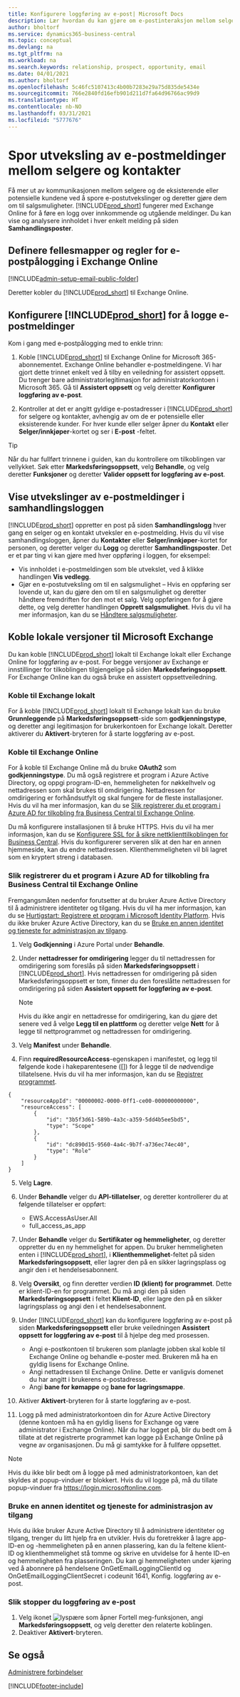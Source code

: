 ```yaml
---
title: Konfigurere loggføring av e-post| Microsoft Docs
description: Lær hvordan du kan gjøre om e-postinteraksjon mellom selgere og kunder til reelle salgsmuligheter.
author: bholtorf
ms.service: dynamics365-business-central
ms.topic: conceptual
ms.devlang: na
ms.tgt_pltfrm: na
ms.workload: na
ms.search.keywords: relationship, prospect, opportunity, email
ms.date: 04/01/2021
ms.author: bholtorf
ms.openlocfilehash: 5c46fc5107413c4b00b7283e29a75d835de5434e
ms.sourcegitcommit: 766e2840fd16efb901d211d7fa64d96766ac99d9
ms.translationtype: HT
ms.contentlocale: nb-NO
ms.lasthandoff: 03/31/2021
ms.locfileid: "5777676"
---
```

# <a name="track-email-message-exchanges-between-salespeople-and-contacts"></a>Spor utveksling av e-postmeldinger mellom selgere og kontakter

Få mer ut av kommunikasjonen mellom selgere og de eksisterende eller potensielle kundene ved å spore e-postutvekslinger og deretter gjøre dem om til salgsmuligheter. [!INCLUDE[prod_short](includes/prod_short.md)] fungerer med Exchange Online for å føre en logg over innkommende og utgående meldinger. Du kan vise og analysere innholdet i hver enkelt melding på siden **Samhandlingsposter**.

## <a name="set-up-public-folders-and-rules-for-email-logging-in-exchange-online"></a>Definere fellesmapper og regler for e-postpålogging i Exchange Online

[!INCLUDE[admin-setup-email-public-folder](includes/admin-setup-email-public-folder.md)]

Deretter kobler du [!INCLUDE[prod_short](includes/prod_short.md)] til Exchange Online.

## <a name="setting-up-prod_short-to-log-email-messages"></a>Konfigurere [!INCLUDE[prod_short](includes/prod_short.md)] for å logge e-postmeldinger

Kom i gang med e-postpålogging med to enkle trinn:

1. Koble [!INCLUDE[prod_short](includes/prod_short.md)] til Exchange Online for Microsoft 365-abonnementet. Exchange Online behandler e-postmeldingene. Vi har gjort dette trinnet enkelt ved å tilby en veiledning for assistert oppsett. Du trenger bare administratorlegitimasjon for administratorkontoen i Microsoft 365. Gå til **Assistert oppsett** og velg deretter **Konfigurer loggføring av e-post**.  

2. Kontroller at det er angitt gyldige e-postadresser i [!INCLUDE[prod_short](includes/prod_short.md)] for selgere og kontakter, avhengig av om de er potensielle eller eksisterende kunder. For hver kunde eller selger åpner du **Kontakt** eller **Selger/innkjøper**-kortet og ser i **E-post** -feltet.

> [!Tip]
> Når du har fullført trinnene i guiden, kan du kontrollere om tilkoblingen var vellykket. Søk etter **Markedsføringsoppsett**, velg **Behandle**, og velg deretter **Funksjoner** og deretter **Valider oppsett for loggføring av e-post**.

## <a name="viewing-email-message-exchanges-in-the-interaction-log"></a>Vise utvekslinger av e-postmeldinger i samhandlingsloggen
[!INCLUDE[prod_short](includes/prod_short.md)] oppretter en post på siden **Samhandlingslogg** hver gang en selger og en kontakt utveksler en e-postmelding. Hvis du vil vise samhandlingsloggen, åpner du **Kontakter** eller **Selger/innkjøper**-kortet for personen, og deretter velger du **Logg** og deretter **Samhandlingsposter**. Det er et par ting vi kan gjøre med hver oppføring i loggen, for eksempel:

- Vis innholdet i e-postmeldingen som ble utvekslet, ved å klikke handlingen **Vis vedlegg**.
- Gjør en e-postutveksling om til en salgsmulighet – Hvis en oppføring ser lovende ut, kan du gjøre den om til en salgsmulighet og deretter håndtere fremdriften for den mot et salg. Velg oppføringen for å gjøre dette, og velg deretter handlingen **Opprett salgsmulighet**. Hvis du vil ha mer informasjon, kan du se [Håndtere salgsmuligheter](marketing-manage-sales-opportunities.md).

## <a name="connecting-on-premises-versions-to-microsoft-exchange"></a>Koble lokale versjoner til Microsoft Exchange
Du kan koble [!INCLUDE[prod_short](includes/prod_short.md)] lokalt til Exchange lokalt eller Exchange Online for loggføring av e-post. For begge versjoner av Exchange er innstillinger for tilkoblingen tilgjengelige på siden **Markedsføringsoppsett**. For Exchange Online kan du også bruke en assistert oppsettveiledning. 

### <a name="connecting-to-exchange-on-premises"></a>Koble til Exchange lokalt
For å koble [!INCLUDE[prod_short](includes/prod_short.md)] lokalt til Exchange lokalt kan du bruke **Grunnleggende** på **Markedsføringsoppsett**-side som **godkjenningstype**, og deretter angi legitimasjon for brukerkontoen for Exchange lokalt. Deretter aktiverer du **Aktivert**-bryteren for å starte loggføring av e-post. 

### <a name="connecting-to-exchange-online"></a>Koble til Exchange Online
For å koble til Exchange Online må du bruke **OAuth2** som **godkjenningstype**. Du må også registrere et program i Azure Active Directory, og oppgi program-ID-en, hemmeligheten for nøkkelhvelv og nettadressen som skal brukes til omdirigering. Nettadressen for omdirigering er forhåndsutfylt og skal fungere for de fleste installasjoner. Hvis du vil ha mer informasjon, kan du se [Slik registrerer du et program i Azure AD for tilkobling fra Business Central til Exchange Online](marketing-set-up-email-logging.md#to-register-an-application-in-azure-ad-for-connecting-from-business-central-to-exchange-online). 

Du må konfigurere installasjonen til å bruke HTTPS. Hvis du vil ha mer informasjon, kan du se [Konfigurere SSL for å sikre nettklienttilkoblingen for Business Central](/dynamics365/business-central/dev-itpro/deployment/configure-ssl-web-client-connection). Hvis du konfigurerer serveren slik at den har en annen hjemmeside, kan du endre nettadressen. Klienthemmeligheten vil bli lagret som en kryptert streng i databasen.

### <a name="to-register-an-application-in-azure-ad-for-connecting-from-business-central-to-exchange-online"></a>Slik registrerer du et program i Azure AD for tilkobling fra Business Central til Exchange Online
Fremgangsmåten nedenfor forutsetter at du bruker Azure Active Directory til å administrere identiteter og tilgang. Hvis du vil ha mer informasjon, kan du se [Hurtigstart: Registrere et program i Microsoft Identity Platform](/azure/active-directory/develop/quickstart-register-app). Hvis du ikke bruker Azure Active Directory, kan du se [Bruke en annen identitet og tjeneste for administrasjon av tilgang](marketing-set-up-email-logging.md#using-another-identity-and-access-management-service). 

1. Velg **Godkjenning** i Azure Portal under **Behandle**.
2. Under **nettadresser for omdirigering** legger du til nettadressen for omdirigering som foreslås på siden **Markedsføringsoppsett** i [!INCLUDE[prod_short](includes/prod_short.md)]. Hvis nettadressen for omdirigering på siden Markedsføringsoppsett er tom, finner du den foreslåtte nettadressen for omdirigering på siden **Assistert oppsett for loggføring av e-post**.

    > [!NOTE]
    > Hvis du ikke angir en nettadresse for omdirigering, kan du gjøre det senere ved å velge **Legg til en plattform** og deretter velge **Nett** for å legge til nettprogrammet og nettadressen for omdirigering. 

3. Velg **Manifest** under **Behandle**.
4. Finn **requiredResourceAccess**-egenskapen i manifestet, og legg til følgende kode i hakeparentesene ([]) for å legge til de nødvendige tillatelsene. Hvis du vil ha mer informasjon, kan du se [Registrer programmet](/exchange/client-developer/exchange-web-services/how-to-authenticate-an-ews-application-by-using-oauth#register-your-application).

```
{
    "resourceAppId": "00000002-0000-0ff1-ce00-000000000000",
    "resourceAccess": [
        {
            "id": "3b5f3d61-589b-4a3c-a359-5dd4b5ee5bd5",
            "type": "Scope"
        },
        {
            "id": "dc890d15-9560-4a4c-9b7f-a736ec74ec40",
            "type": "Role"
        }
    ]
}
```

5. Velg **Lagre**.
6. Under **Behandle** velger du **API-tillatelser**, og deretter kontrollerer du at følgende tillatelser er oppført:  

    * EWS.AccessAsUser.All
    * full_access_as_app

7. Under **Behandle** velger du **Sertifikater og hemmeligheter**, og deretter oppretter du en ny hemmelighet for appen. Du bruker hemmeligheten enten i [!INCLUDE[prod_short](includes/prod_short.md)], i **Klienthemmelighet**-feltet på siden **Markedsføringsoppsett**, eller lagrer den på en sikker lagringsplass og angir den i et hendelsesabonnent.
8. Velg **Oversikt**, og finn deretter verdien **ID (klient) for programmet**. Dette er klient-ID-en for programmet. Du må angi den på siden **Markedsføringsoppsett** i feltet **Klient-ID**, eller lagre den på en sikker lagringsplass og angi den i et hendelsesabonnent.
9. Under [!INCLUDE[prod_short](includes/prod_short.md)] kan du konfigurere loggføring av e-post på siden **Markedsføringsoppsett** eller bruke veiledningen **Assistert oppsett for loggføring av e-post** til å hjelpe deg med prosessen.
    * Angi e-postkontoen til brukeren som planlagte jobben skal koble til Exchange Online og behandle e-poster med. Brukeren må ha en gyldig lisens for Exchange Online.
    * Angi nettadressen til Exchange Online. Dette er vanligvis domenet du har angitt i brukerens e-postadresse.
    * Angi **bane for kømappe** og **bane for lagringsmappe**.
10. Aktiver **Aktivert**-bryteren for å starte loggføring av e-post.
11. Logg på med administratorkontoen din for Azure Active Directory (denne kontoen må ha en gyldig lisens for Exchange og være administrator i Exchange Online). Når du har logget på, blir du bedt om å tillate at det registrerte programmet kan logge på Exchange Online på vegne av organisasjonen. Du må gi samtykke for å fullføre oppsettet.

   > [!NOTE]
   > Hvis du ikke blir bedt om å logge på med administratorkontoen, kan det skyldes at popup-vinduer er blokkert. Hvis du vil logge på, må du tillate popup-vinduer fra https://login.microsoftonline.com.

### <a name="using-another-identity-and-access-management-service"></a>Bruke en annen identitet og tjeneste for administrasjon av tilgang
Hvis du ikke bruker Azure Active Directory til å administrere identiteter og tilgang, trenger du litt hjelp fra en utvikler. Hvis du foretrekker å lagre app-ID-en og -hemmeligheten på en annen plassering, kan du la feltene klient-ID og klienthemmelighet stå tomme og skrive en utvidelse for å hente ID-en og hemmeligheten fra plasseringen. Du kan gi hemmeligheten under kjøring ved å abonnere på hendelsene OnGetEmailLoggingClientId og OnGetEmailLoggingClientSecret i codeunit 1641, Konfig. loggføring av e-post.

### <a name="to-stop-logging-email"></a>Slik stopper du loggføring av e-post
1. Velg ikonet ![lyspære som åpner Fortell meg-funksjonen](media/ui-search/search_small.png "Fortell hva du vil gjøre"), angi **Markedsføringsoppsett**, og velg deretter den relaterte koblingen.
2. Deaktiver **Aktivert**-bryteren.

## <a name="see-also"></a>Se også
[Administrere forbindelser](marketing-relationship-management.md)



[!INCLUDE[footer-include](includes/footer-banner.md)]